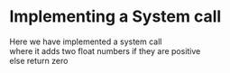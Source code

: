 # Implementing a System call

Here we have implemented a system call <br />
where it adds two float numbers if they are positive <br />
else return zero